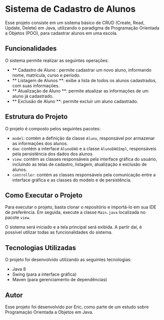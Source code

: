 # Sistema de Cadastro de Alunos
Esse projeto consiste em um sistema básico de CRUD (Create, Read, Update, Delete) em Java, utilizando o paradigma de Programação Orientada a Objetos (POO), para cadastrar alunos em uma escola.

## Funcionalidades
O sistema permite realizar as seguintes operações:

- ** Cadastro de Aluno : permite cadastrar um novo aluno, informando nome, matrícula, curso e período.
- ** Listagem de Alunos **: exibe a lista de todos os alunos cadastrados, com suas informações.
- ** Atualização de Aluno **: permite atualizar as informações de um aluno já cadastrado.
- ** Exclusão de Aluno  **: permite excluir um aluno cadastrado.
## Estrutura do Projeto
O projeto é composto pelos seguintes pacotes:

- `model`: contém a definição da classe `Aluno`, responsável por armazenar as informações dos alunos.
- `dao`: contém a interface `AlunoDAO` e a classe `AlunoDAOImpl`, responsáveis pela persistência dos dados dos alunos.
- `view`: contém as classes responsáveis pela interface gráfica do usuário, incluindo as telas de cadastro, listagem, atualização e exclusão de alunos.
- `controller`: contém as classes responsáveis pela comunicação entre a interface gráfica e as classes do modelo e de persistência.
## Como Executar o Projeto
Para executar o projeto, basta clonar o repositório e importá-lo em sua IDE de preferência. Em seguida, execute a classe `Main.java` localizada no pacote `view`.

O sistema será iniciado e a tela principal será exibida. A partir daí, é possível utilizar todas as funcionalidades do sistema.

## Tecnologias Utilizadas
O projeto foi desenvolvido utilizando as seguintes tecnologias:

- Java 8
- Swing (para a interface gráfica)
- Maven (para gerenciamento de dependências)
## Autor
Esse projeto foi desenvolvido por Eric, como parte de um estudo sobre Programação Orientada a Objetos em Java.
